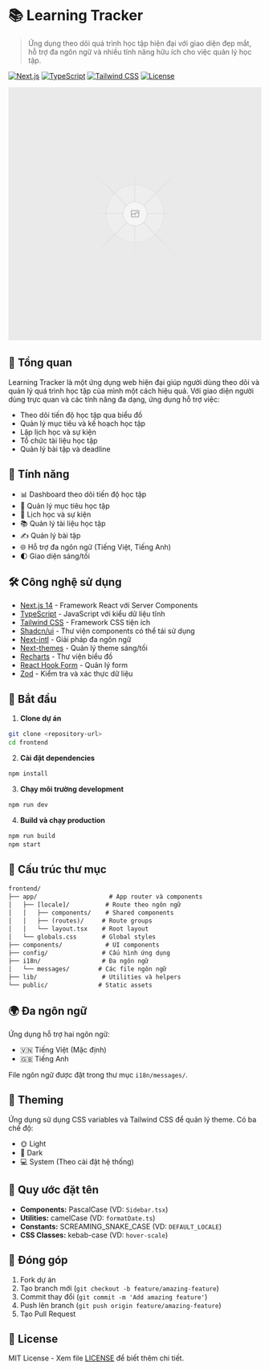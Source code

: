 # 📚 Learning Tracker

> Ứng dụng theo dõi quá trình học tập hiện đại với giao diện đẹp mắt, hỗ trợ đa ngôn ngữ và nhiều tính năng hữu ích cho việc quản lý học tập.

[![Next.js](https://img.shields.io/badge/Next.js-14-black)](https://nextjs.org/)
[![TypeScript](https://img.shields.io/badge/TypeScript-5.0-blue)](https://www.typescriptlang.org/)
[![Tailwind CSS](https://img.shields.io/badge/Tailwind-3.0-38B2AC)](https://tailwindcss.com/)
[![License](https://img.shields.io/badge/License-MIT-green.svg)](LICENSE)

![Demo Screenshot](public/placeholder.svg)

## 🌟 Tổng quan

Learning Tracker là một ứng dụng web hiện đại giúp người dùng theo dõi và quản lý quá trình học tập của mình một cách hiệu quả. Với giao diện người dùng trực quan và các tính năng đa dạng, ứng dụng hỗ trợ việc:
- Theo dõi tiến độ học tập qua biểu đồ
- Quản lý mục tiêu và kế hoạch học tập
- Lập lịch học và sự kiện
- Tổ chức tài liệu học tập
- Quản lý bài tập và deadline

## 🚀 Tính năng

- 📊 Dashboard theo dõi tiến độ học tập
- 🎯 Quản lý mục tiêu học tập
- 📅 Lịch học và sự kiện
- 📚 Quản lý tài liệu học tập
- ✍️ Quản lý bài tập
- 🌐 Hỗ trợ đa ngôn ngữ (Tiếng Việt, Tiếng Anh)
- 🌓 Giao diện sáng/tối

## 🛠️ Công nghệ sử dụng

- [Next.js 14](https://nextjs.org/) - Framework React với Server Components
- [TypeScript](https://www.typescriptlang.org/) - JavaScript với kiểu dữ liệu tĩnh
- [Tailwind CSS](https://tailwindcss.com/) - Framework CSS tiện ích
- [Shadcn/ui](https://ui.shadcn.com/) - Thư viện components có thể tái sử dụng
- [Next-intl](https://next-intl-docs.vercel.app/) - Giải pháp đa ngôn ngữ
- [Next-themes](https://github.com/pacocoursey/next-themes) - Quản lý theme sáng/tối
- [Recharts](https://recharts.org/) - Thư viện biểu đồ
- [React Hook Form](https://react-hook-form.com/) - Quản lý form
- [Zod](https://zod.dev/) - Kiểm tra và xác thực dữ liệu

## 🚦 Bắt đầu

1. **Clone dự án**
```bash
git clone <repository-url>
cd frontend
```

2. **Cài đặt dependencies**
```bash
npm install
```

3. **Chạy môi trường development**
```bash
npm run dev
```

4. **Build và chạy production**
```bash
npm run build
npm start
```

## 📁 Cấu trúc thư mục

```
frontend/
├── app/                    # App router và components
│   ├── [locale]/          # Route theo ngôn ngữ
│   │   ├── components/    # Shared components
│   │   ├── (routes)/     # Route groups
│   │   └── layout.tsx    # Root layout
│   └── globals.css       # Global styles
├── components/            # UI components
├── config/               # Cấu hình ứng dụng
├── i18n/                 # Đa ngôn ngữ
│   └── messages/        # Các file ngôn ngữ
├── lib/                  # Utilities và helpers
└── public/              # Static assets
```

## 🌍 Đa ngôn ngữ

Ứng dụng hỗ trợ hai ngôn ngữ:
- 🇻🇳 Tiếng Việt (Mặc định)
- 🇬🇧 Tiếng Anh

File ngôn ngữ được đặt trong thư mục `i18n/messages/`.

## 🎨 Theming

Ứng dụng sử dụng CSS variables và Tailwind CSS để quản lý theme. Có ba chế độ:
- 🌞 Light
- 🌚 Dark
- 💻 System (Theo cài đặt hệ thống)

## 📝 Quy ước đặt tên

- **Components:** PascalCase (VD: `Sidebar.tsx`)
- **Utilities:** camelCase (VD: `formatDate.ts`)
- **Constants:** SCREAMING_SNAKE_CASE (VD: `DEFAULT_LOCALE`)
- **CSS Classes:** kebab-case (VD: `hover-scale`)

## 🤝 Đóng góp

1. Fork dự án
2. Tạo branch mới (`git checkout -b feature/amazing-feature`)
3. Commit thay đổi (`git commit -m 'Add amazing feature'`)
4. Push lên branch (`git push origin feature/amazing-feature`)
5. Tạo Pull Request

## 📄 License

MIT License - Xem file [LICENSE](LICENSE) để biết thêm chi tiết.
